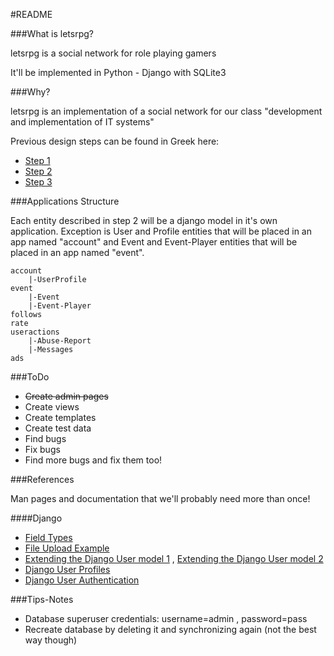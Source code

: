 #README

###What is letsrpg?

letsrpg is a social network for role playing gamers

It'll be implemented in Python - Django with SQLite3

###Why?

letsrpg is an implementation of a social network for our 
class "development and implementation of IT systems"

Previous design steps can be found in Greek here:

 * [Step 1](https://docs.google.com/document/pub?id=19oVeNSMEer0Vi1SrpXwtIwaFSB381k-fR4rb5g7CaS8)
 * [Step 2](https://docs.google.com/document/pub?id=1ZYNCbqMQXp1kzf2Il7msWlSiY6jq8_rYBEW0_DuSAvk)
 * [Step 3](https://docs.google.com/document/pub?id=1MIYySAnjli2_5XIazbda0aEzuMjaGtaQrRaPFD8ICWI)

###Applications Structure

Each entity described in step 2 will be a django model in it's own application.
Exception is User and Profile entities that will be placed in an app named "account"
and Event and Event-Player entities that will be placed in an app named "event".

	account
		|-UserProfile
	event
		|-Event
		|-Event-Player
	follows
	rate
	useractions
		|-Abuse-Report
		|-Messages
	ads

###ToDo

 * <del>Create admin pages</del>
 * Create views
 * Create templates
 * Create test data
 * Find bugs
 * Fix bugs
 * Find more bugs and fix them too!

###References

Man pages and documentation that we'll probably need more than once!

####Django

 * [Field Types](https://docs.djangoproject.com/en/dev/ref/models/fields/#field-types)
 * [File Upload Example](http://abing.gotdns.com/posts/2009/django-file-upload-handling-examples/)
 * [Extending the Django User model 1](http://scottbarnham.com/blog/2008/08/21/extending-the-django-user-model-with-inheritance/) ,
 [Extending the Django User model 2](http://www.kolios.dk/2010/01/22/how-to-extend-django-user-class-and-change-authentication-middleware/)
 * [Django User Profiles](http://www.turnkeylinux.org/blog/django-profile) 
 * [Django User Authentication](https://docs.djangoproject.com/en/dev/topics/auth/)

###Tips-Notes

 * Database superuser credentials: username=admin , password=pass
 * Recreate database by deleting it and synchronizing again (not the best way though)
